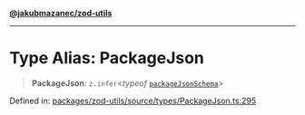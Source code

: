 [**@jakubmazanec/zod-utils**](../README.md)

---

# Type Alias: PackageJson

> **PackageJson**: `z.infer`\<_typeof_ [`packageJsonSchema`](../variables/packageJsonSchema.md)\>

Defined in:
[packages/zod-utils/source/types/PackageJson.ts:295](https://github.com/jakubmazanec/tools/blob/7c5f40d811171692b72a47160bc33d644201b16a/packages/zod-utils/source/types/PackageJson.ts#L295)
